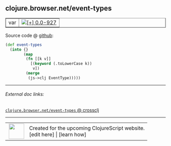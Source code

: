 ## clojure.browser.net/event-types



 <table border="1">
<tr>
<td>var</td>
<td><a href="https://github.com/cljsinfo/cljs-api-docs/tree/0.0-927"><img valign="middle" alt="[+] 0.0-927" title="Added in 0.0-927" src="https://img.shields.io/badge/+-0.0--927-lightgrey.svg"></a> </td>
</tr>
</table>









Source code @ [github](https://github.com/clojure/clojurescript/blob/r2719/src/cljs/clojure/browser/net.cljs#L21-L28):

```clj
(def event-types
  (into {}
        (map
         (fn [[k v]]
           [(keyword (.toLowerCase k))
            v])
         (merge
          (js->clj EventType)))))
```

<!--
Repo - tag - source tree - lines:

 <pre>
clojurescript @ r2719
└── src
    └── cljs
        └── clojure
            └── browser
                └── <ins>[net.cljs:21-28](https://github.com/clojure/clojurescript/blob/r2719/src/cljs/clojure/browser/net.cljs#L21-L28)</ins>
</pre>

-->

---



###### External doc links:

[`clojure.browser.net/event-types` @ crossclj](http://crossclj.info/fun/clojure.browser.net.cljs/event-types.html)<br>

---

 <table>
<tr><td>
<img valign="middle" align="right" width="48px" src="http://i.imgur.com/Hi20huC.png">
</td><td>
Created for the upcoming ClojureScript website.<br>
[edit here] | [learn how]
</td></tr></table>

[edit here]:https://github.com/cljsinfo/cljs-api-docs/blob/master/cljsdoc/clojure.browser.net/event-types.cljsdoc
[learn how]:https://github.com/cljsinfo/cljs-api-docs/wiki/cljsdoc-files

<!--

This information was too distracting to show to readers, but I'll leave it
commented here since it is helpful to:

- pretty-print the data used to generate this document
- and show how to retrieve that data



The API data for this symbol:

```clj
{:ns "clojure.browser.net",
 :name "event-types",
 :type "var",
 :source {:code "(def event-types\n  (into {}\n        (map\n         (fn [[k v]]\n           [(keyword (.toLowerCase k))\n            v])\n         (merge\n          (js->clj EventType)))))",
          :title "Source code",
          :repo "clojurescript",
          :tag "r2719",
          :filename "src/cljs/clojure/browser/net.cljs",
          :lines [21 28]},
 :full-name "clojure.browser.net/event-types",
 :full-name-encode "clojure.browser.net/event-types",
 :history [["+" "0.0-927"]]}

```

Retrieve the API data for this symbol:

```clj
;; from Clojure REPL
(require '[clojure.edn :as edn])
(-> (slurp "https://raw.githubusercontent.com/cljsinfo/cljs-api-docs/catalog/cljs-api.edn")
    (edn/read-string)
    (get-in [:symbols "clojure.browser.net/event-types"]))
```

-->
